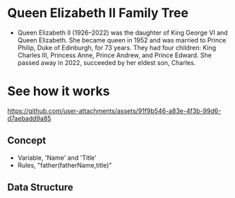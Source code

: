 # Queen Elizabeth II Family Tree
- Queen Elizabeth II (1926–2022) was the daughter of King George VI and Queen Elizabeth. She became queen in 1952 and was married to Prince Philip, Duke of Edinburgh, for 73 years. They had four children: King Charles III, Princess Anne, Prince Andrew, and Prince Edward. She passed away in 2022, succeeded by her eldest son, Charles.

# See how it works
https://github.com/user-attachments/assets/91f9b546-a83e-4f3b-99d6-d7aebadd9a85

## Concept
- Variable, 'Name' and 'Title'
- Rules, "father(fatherName,title)"

## Data Structure
